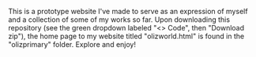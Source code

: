 This is a prototype website I've made to serve as an expression of myself and a collection of some of my works so far.
Upon downloading this repository (see the green dropdown labeled "<> Code", then "Download zip"), the home page to my website titled "olizworld.html" is found in the "olizprimary" folder. Explore and enjoy!

